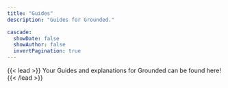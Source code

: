 ```yaml
---
title: "Guides"
description: "Guides for Grounded."

cascade:
  showDate: false
  showAuthor: false
  invertPagination: true
---
```


{{< lead >}}
Your Guides and explanations for Grounded can be found here!
{{< /lead >}}

